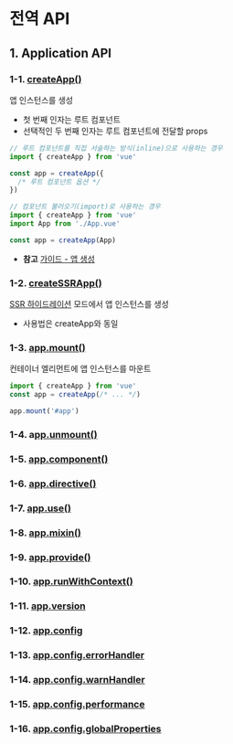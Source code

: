 # 전역 API

## 1. Application API

### 1-1.  [createApp()](https://ko.vuejs.org/api/application.html#createapp)

앱 인스턴스를 생성

* 첫 번째 인자는 루트 컴포넌트
* 선택적인 두 번째 인자는 루트 컴포넌트에 전달할 props

```javascript
// 루트 컴포넌트를 직접 서술하는 방식(inline)으로 사용하는 경우
import { createApp } from 'vue'

const app = createApp({
  /* 루트 컴포넌트 옵션 */
})

// 컴포넌트 불러오기(import)로 사용하는 경우
import { createApp } from 'vue'
import App from './App.vue'

const app = createApp(App)
```

* **참고** [가이드 - 앱 생성](https://ko.vuejs.org/guide/essentials/application.html)

### 1-2.  [createSSRApp()](https://ko.vuejs.org/api/application.html#createssrapp)

[SSR 하이드레이션](https://ko.vuejs.org/guide/scaling-up/ssr.html#client-hydration) 모드에서 앱 인스턴스를 생성

* 사용법은 createApp와 동일

### 1-3.  [app.mount()](https://ko.vuejs.org/api/application.html#app-mount)

컨테이너 엘리먼트에 앱 인스턴스를 마운트

```javascript
import { createApp } from 'vue'
const app = createApp(/* ... */)

app.mount('#app')
```

### 1-4. a[pp.unmount()](https://ko.vuejs.org/api/application.html#app-unmount)

### 1-5. [app.component()](https://ko.vuejs.org/api/application.html#app-component)

### 1-6. [app.directive()](https://ko.vuejs.org/api/application.html#app-directive)

### 1-7. [app.use()](https://ko.vuejs.org/api/application.html#app-use)

### 1-8. [app.mixin()](https://ko.vuejs.org/api/application.html#app-mixin)

### 1-9. [app.provide()](https://ko.vuejs.org/api/application.html#app-provide)

### 1-10. [app.runWithContext()](https://ko.vuejs.org/api/application.html#app-runwithcontext)

### 1-11. [app.version](https://ko.vuejs.org/api/application.html#app-version)

### 1-12. [app.config](https://ko.vuejs.org/api/application.html#app-config)

### 1-13. [app.config.errorHandler](https://ko.vuejs.org/api/application.html#app-config-errorhandler)

### 1-14. [app.config.warnHandler](https://ko.vuejs.org/api/application.html#app-config-warnhandler)

### 1-15. [app.config.performance](https://ko.vuejs.org/api/application.html#app-config-performance)

### 1-16. [app.config.globalProperties](https://ko.vuejs.org/api/application.html#app-config-globalproperties)
